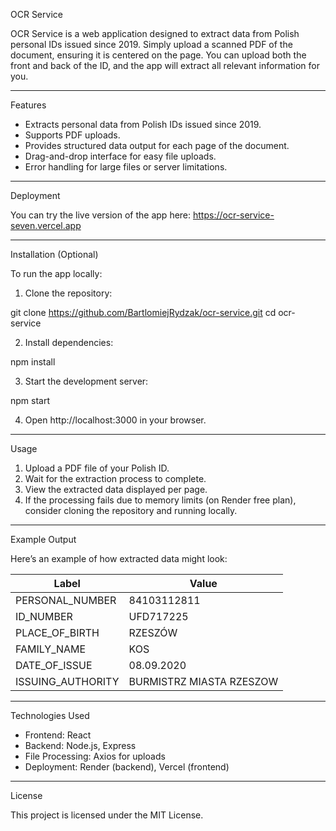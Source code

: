 OCR Service

OCR Service is a web application designed to extract data from Polish personal IDs issued since 2019. Simply upload a scanned PDF of the document, ensuring it is centered on the page. You can upload both the front and back of the ID, and the app will extract all relevant information for you.

---

Features

- Extracts personal data from Polish IDs issued since 2019.
- Supports PDF uploads.
- Provides structured data output for each page of the document.
- Drag-and-drop interface for easy file uploads.
- Error handling for large files or server limitations.

---

Deployment

You can try the live version of the app here: https://ocr-service-seven.vercel.app

---

Installation (Optional)

To run the app locally:

1. Clone the repository:

git clone https://github.com/BartlomiejRydzak/ocr-service.git
cd ocr-service

2. Install dependencies:

npm install

3. Start the development server:

npm start

4. Open http://localhost:3000 in your browser.

---

Usage

1. Upload a PDF file of your Polish ID.
2. Wait for the extraction process to complete.
3. View the extracted data displayed per page.
4. If the processing fails due to memory limits (on Render free plan), consider cloning the repository and running locally.

---

Example Output

Here’s an example of how extracted data might look:

Label               | Value
------------------- | --------------------------------
PERSONAL_NUMBER      | 84103112811
ID_NUMBER            | UFD717225
PLACE_OF_BIRTH       | RZESZÓW
FAMILY_NAME          | KOS
DATE_OF_ISSUE        | 08.09.2020
ISSUING_AUTHORITY    | BURMISTRZ MIASTA RZESZOW

---

Technologies Used

- Frontend: React
- Backend: Node.js, Express
- File Processing: Axios for uploads
- Deployment: Render (backend), Vercel (frontend)

---

License

This project is licensed under the MIT License.
